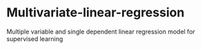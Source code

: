 # Multivariate-linear-regression
Multiple variable and single dependent linear regression model for supervised learning
